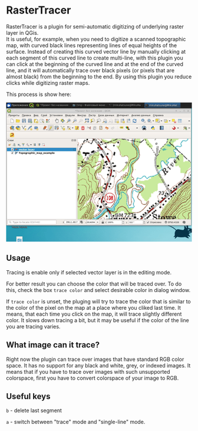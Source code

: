 # RasterTracer

RasterTracer is a plugin for semi-automatic digitizing of underlying raster
layer in QGis.  
It is useful, for example, when you need to digitize a scanned
topographic map, with curved black lines representing lines of equal heights of
the surface. 
Instead of creating this curved vector line by manually clicking
at each segment of this curved line to create multi-line, with this plugin you
can click at the beginning of the curved line and at the end of the curved
line, and it will automatically trace over black pixels (or pixels that are
almost black) from the beginning to the end. 
By using this plugin you reduce
clicks while digitizing raster maps. 

This process is show here: 

<img src="screen.gif" width="640" />

## Usage

Tracing is enable only if selected vector layer is in the editing mode.

For better result you can choose the color that will be traced over. 
To do this, check the box `trace color` and select desirable color in dialog window.

If `trace color` is unset, the pluging will try to trace the color that is 
similar to the color of the pixel on the map at a place where you cliked last time.
It means, that each time you click on the map, it will trace slightly different color.
It slows down tracing a bit, but it may be useful if the color of the line you are tracing
varies.

## What image can it trace?

Right now the plugin can trace over images that have standard RGB color space. 
It has no support for any black and white, grey, or indexed images. 
It means that if you have to trace over images with such unsupported colorspace, 
first you have to convert colorspace of your image to RGB.


## Useful keys


`b` - delete last segment

`a` - switch between "trace" mode and "single-line" mode.
